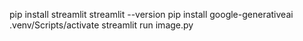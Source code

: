 pip install streamlit
streamlit --version
pip install google-generativeai
.venv/Scripts/activate
streamlit run image.py
